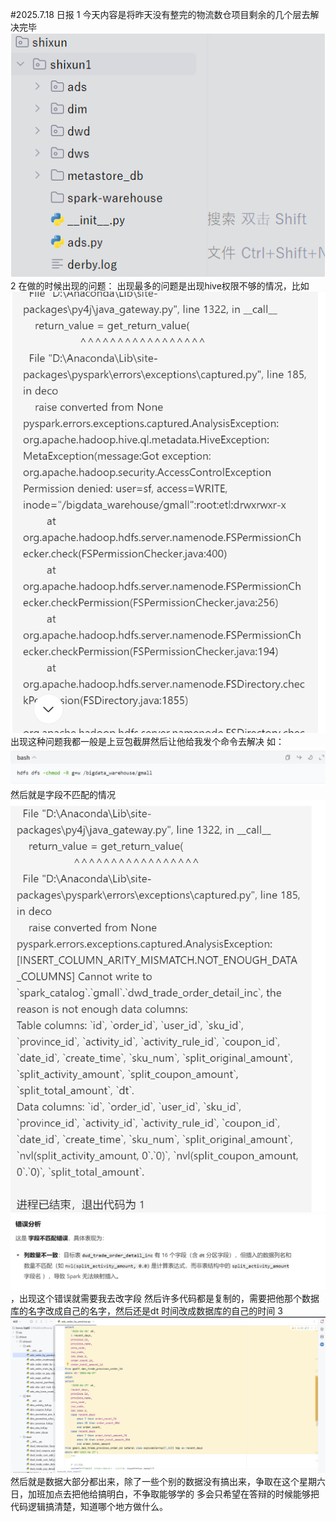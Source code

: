 #2025.7.18 日报
1 今天内容是将昨天没有整完的物流数仓项目剩余的几个层去解决完毕![img.png](img.png)
2 在做的时候出现的问题：
出现最多的问题是出现hive权限不够的情况，比如![img_1.png](img_1.png)
出现这种问题我都一般是上豆包截屏然后让他给我发个命令去解决 如：![img_2.png](img_2.png)
然后就是字段不匹配的情况![img_3.png](img_3.png)![img_4.png](img_4.png)，出现这个错误就需要我去改字段
然后许多代码都是复制的，需要把他那个数据库的名字改成自己的名字，然后还是dt 时间改成数据库的自己的时间
3![img_5.png](img_5.png)然后就是数据大部分都出来，除了一些个别的数据没有搞出来，争取在这个星期六日，加班加点去把他给搞明白，不争取能够学的
多会只希望在答辩的时候能够把代码逻辑搞清楚，知道哪个地方做什么。